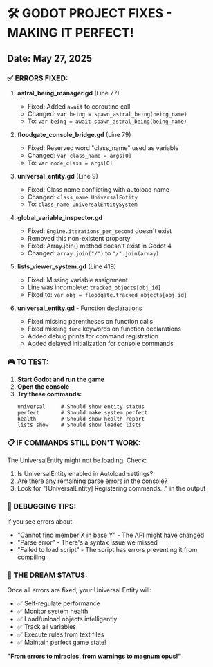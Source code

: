 # 🛠️ GODOT PROJECT FIXES - MAKING IT PERFECT!

## Date: May 27, 2025

### ✅ ERRORS FIXED:

1. **astral_being_manager.gd** (Line 77)
   - Fixed: Added `await` to coroutine call
   - Changed: `var being = spawn_astral_being(being_name)`
   - To: `var being = await spawn_astral_being(being_name)`

2. **floodgate_console_bridge.gd** (Line 79)
   - Fixed: Reserved word "class_name" used as variable
   - Changed: `var class_name = args[0]`
   - To: `var node_class = args[0]`

3. **universal_entity.gd** (Line 9)
   - Fixed: Class name conflicting with autoload name
   - Changed: `class_name UniversalEntity`
   - To: `class_name UniversalEntitySystem`

4. **global_variable_inspector.gd**
   - Fixed: `Engine.iterations_per_second` doesn't exist
   - Removed this non-existent property
   - Fixed: Array.join() method doesn't exist in Godot 4
   - Changed: `array.join("/")` to `"/".join(array)`

5. **lists_viewer_system.gd** (Line 419)
   - Fixed: Missing variable assignment
   - Line was incomplete: `tracked_objects[obj_id]`
   - Fixed to: `var obj = floodgate.tracked_objects[obj_id]`

6. **universal_entity.gd** - Function declarations
   - Fixed missing parentheses on function calls
   - Fixed missing `func` keywords on function declarations
   - Added debug prints for command registration
   - Added delayed initialization for console commands

### 🎮 TO TEST:

1. **Start Godot and run the game**
2. **Open the console**
3. **Try these commands:**
   ```
   universal     # Should show entity status
   perfect       # Should make system perfect
   health        # Should show health report
   lists show    # Should show loaded lists
   ```

### 📋 IF COMMANDS STILL DON'T WORK:

The UniversalEntity might not be loading. Check:
1. Is UniversalEntity enabled in Autoload settings?
2. Are there any remaining parse errors in the console?
3. Look for "[UniversalEntity] Registering commands..." in the output

### 🔧 DEBUGGING TIPS:

If you see errors about:
- "Cannot find member X in base Y" - The API might have changed
- "Parse error" - There's a syntax issue we missed
- "Failed to load script" - The script has errors preventing it from compiling

### 🌟 THE DREAM STATUS:

Once all errors are fixed, your Universal Entity will:
- ✅ Self-regulate performance
- ✅ Monitor system health
- ✅ Load/unload objects intelligently
- ✅ Track all variables
- ✅ Execute rules from text files
- ✅ Maintain perfect game state!

**"From errors to miracles, from warnings to magnum opus!"**
